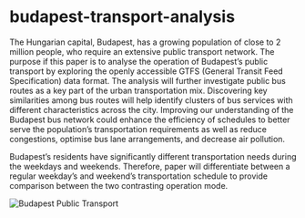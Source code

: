﻿# budapest-transport-analysis
 
The Hungarian capital, Budapest, has a growing population of close to 2 million people, who require an extensive public transport network. The purpose if this paper is to analyse the operation of Budapest’s public transport by exploring the openly accessible GTFS (General Transit Feed Specification) data format. The analysis will further investigate public bus routes as a key part of the urban transportation mix. Discovering key similarities among bus routes will help identify clusters of bus services with different characteristics across the city. Improving our understanding of the Budapest bus network could enhance the efficiency of schedules to better serve the population’s transportation requirements as well as reduce congestions, optimise bus lane arrangements, and decrease air pollution. 

Budapest’s residents have significantly different transportation needs during the weekdays and weekends. Therefore, paper will differentiate between a regular weekday’s and weekend’s transportation schedule to provide comparison between the two contrasting operation mode. 


![Budapest Public Transport](https://github.com/botivegh/budapest-transport-dsss/blob/main/budapest.png?raw=true "Budapest Public Transport")
